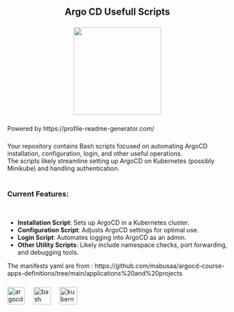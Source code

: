 <br clear="both">

<h2 align="center">Argo CD Usefull Scripts</h2>

###

<p align="left"></p>

###

<div align="center">
  <img height="200" src="https://argo-cd.readthedocs.io/en/stable/assets/logo.png"  />
</div>

###

<p align="left">Powered by https://profile-readme-generator.com/</p>

###

<p align="left">Your repository contains Bash scripts focused on automating ArgoCD installation, configuration, login, and other useful operations. <br>The scripts likely streamline setting up ArgoCD on Kubernetes (possibly Minikube) and handling authentication.
<br><br><h3>Current Features:</h3><br>
<ul>
    <li><strong>Installation Script</strong>: Sets up ArgoCD in a Kubernetes cluster.</li>
    <li><strong>Configuration Script</strong>: Adjusts ArgoCD settings for optimal use.</li>
    <li><strong>Login Script</strong>: Automates logging into ArgoCD as an admin.</li>
    <li><strong>Other Utility Scripts</strong>: Likely include namespace checks, port forwarding, and debugging tools.</li>
</ul>

<p>The manifests yaml are from : https://github.com/mabusaa/argocd-course-apps-definitions/tree/main/applications%20and%20projects </p>

###

<div align="left">
  <img src="https://cdn.jsdelivr.net/gh/devicons/devicon/icons/argocd/argocd-original.svg" height="40" alt="argocd logo"  />
  <img width="12" />
  <img src="https://cdn.jsdelivr.net/gh/devicons/devicon/icons/bash/bash-original.svg" height="40" alt="bash logo"  />
  <img width="12" />
  <img src="https://cdn.jsdelivr.net/gh/devicons/devicon/icons/kubernetes/kubernetes-plain.svg" height="40" alt="kubernetes logo"  />
</div>

###
